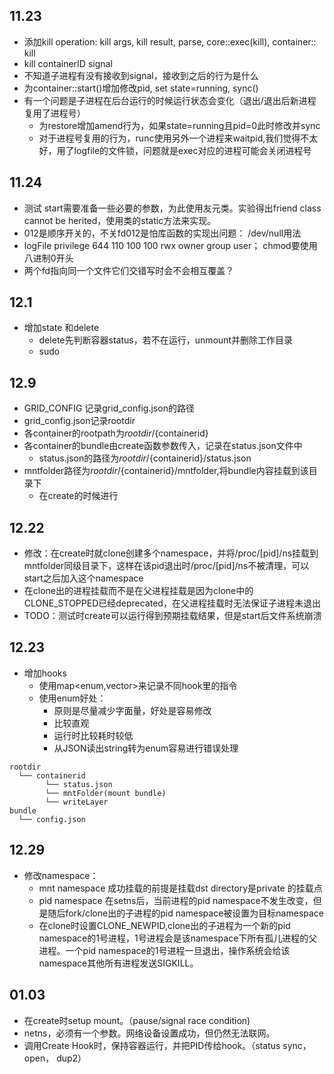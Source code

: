 ## 11.23
+ 添加kill operation: kill args, kill result, parse, core::exec(kill), container:: kill
+ kill  containerID  signal
+ 不知道子进程有没有接收到signal，接收到之后的行为是什么
+ 为container::start()增加修改pid, set state=running, sync()
+ 有一个问题是子进程在后台运行的时候运行状态会变化（退出/退出后新进程复用了进程号）
  + 为restore增加amend行为，如果state=running且pid=0此时修改并sync
  + 对于进程号复用的行为，runc使用另外一个进程来waitpid,我们觉得不太好，用了logfile的文件锁，问题就是exec对应的进程可能会关闭进程号

## 11.24
+ 测试 start需要准备一些必要的参数，为此使用友元类。实验得出friend class cannot be herited，使用类的static方法来实现。
+ 012是顺序开关的，不关fd012是怕库函数的实现出问题： /dev/null用法
+ logFile privilege 644 110 100 100 rwx owner group user； chmod要使用八进制0开头
+ 两个fd指向同一个文件它们交错写时会不会相互覆盖？

## 12.1
+ 增加state 和delete
  + delete先判断容器status，若不在运行，unmount并删除工作目录
  + sudo

## 12.9
+ GRID_CONFIG 记录grid_config.json的路径
+ grid_config.json记录rootdir
+ 各container的rootpath为${rootdir}/${containerid}
+ 各container的bundle由create函数参数传入，记录在status.json文件中
  + status.json的路径为${rootdir}/${containerid}/status.json
+ mntfolder路径为${rootdir}/${containerid}/mntfolder,将bundle内容挂载到该目录下
  + 在create的时候进行

## 12.22
+ 修改：在create时就clone创建多个namespace，并将/proc/[pid]/ns挂载到mntfolder同级目录下，这样在该pid退出时/proc/[pid]/ns不被清理，可以start之后加入这个namespace
+ 在clone出的进程挂载而不是在父进程挂载是因为clone中的CLONE_STOPPED已经deprecated，在父进程挂载时无法保证子进程未退出
+ TODO：测试时create可以运行得到预期挂载结果，但是start后文件系统崩溃


## 12.23
+ 增加hooks
  + 使用map<enum,vector<hookele>>来记录不同hook里的指令
  + 使用enum好处：
    + 原则是尽量减少字面量，好处是容易修改
    + 比较直观
    + 运行时比较耗时较低
    + 从JSON读出string转为enum容易进行错误处理
```
rootdir
  └── containerid
        └── status.json
        └── mntFolder(mount bundle)
        └── writeLayer
bundle
  └── config.json
```
## 12.29
+ 修改namespace：
  + mnt namespace 成功挂载的前提是挂载dst directory是private 的挂载点
  + pid namespace 在setns后，当前进程的pid namespace不发生改变，但是随后fork/clone出的子进程的pid namespace被设置为目标namespace
  + 在clone时设置CLONE_NEWPID,clone出的子进程为一个新的pid namespace的1号进程，1号进程会是该namespace下所有孤儿进程的父进程。一个pid namespace的1号进程一旦退出，操作系统会给该namespace其他所有进程发送SIGKILL。

## 01.03
+ 在create时setup mount。（pause/signal race condition)
+ netns，必须有一个参数。网络设备设置成功，但仍然无法联网。
+ 调用Create Hook时，保持容器运行，并把PID传给hook。（status sync，open， dup2）
